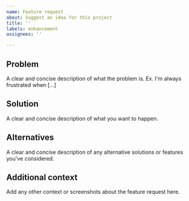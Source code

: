 ```yaml
---
name: Feature request
about: Suggest an idea for this project
title: ''
labels: enhancement
assignees: ''

---
```


## Problem
A clear and concise description of what the problem is. Ex. I'm always frustrated when [...]

## Solution
A clear and concise description of what you want to happen.

## Alternatives
A clear and concise description of any alternative solutions or features you've considered.

## Additional context
Add any other context or screenshots about the feature request here.
